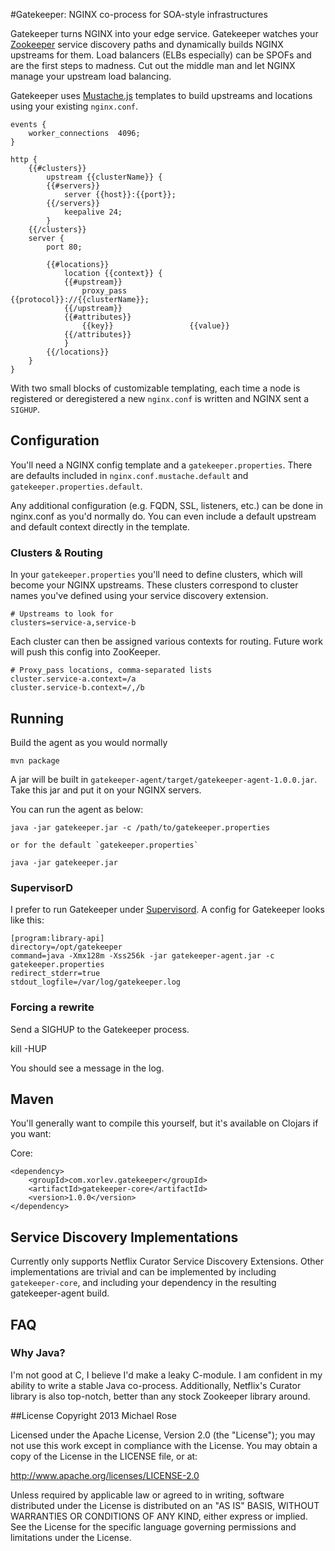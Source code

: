 #Gatekeeper: NGINX co-process for SOA-style infrastructures

Gatekeeper turns NGINX into your edge service. Gatekeeper watches your [Zookeeper](http://zookeeper.apache.org/) service
discovery paths and dynamically builds NGINX upstreams for them. Load balancers (ELBs especially) can be SPOFs and are
the first steps to madness. Cut out the middle man and let NGINX manage your upstream load balancing. 

Gatekeeper uses [Mustache.js](http://mustache.github.io) templates to build upstreams and locations using your
existing `nginx.conf`.

    events {
        worker_connections  4096;
    }

    http {
        {{#clusters}}
            upstream {{clusterName}} {
            {{#servers}}
                server {{host}}:{{port}};
            {{/servers}}
                keepalive 24;
            }
        {{/clusters}}
        server {
            port 80;

            {{#locations}}
                location {{context}} {
                {{#upstream}}
                    proxy_pass              {{protocol}}://{{clusterName}};
                {{/upstream}}
                {{#attributes}}
                    {{key}}                 {{value}}
                {{/attributes}}
                }
            {{/locations}}
        }
    }
    
With two small blocks of customizable templating, each time a node is registered or deregistered a new `nginx.conf`
is written and NGINX sent a `SIGHUP`.

## Configuration
You'll need a NGINX config template and a `gatekeeper.properties`. There are defaults included in `nginx.conf.mustache.default`
and `gatekeeper.properties.default`.

Any additional configuration (e.g. FQDN, SSL, listeners, etc.) can be done in nginx.conf as you'd normally
do. You can even include a default upstream and default context directly in the template.

### Clusters & Routing
In your `gatekeeper.properties` you'll need to define clusters, which will become your NGINX upstreams. These clusters
correspond to cluster names you've defined using your service discovery extension.

    # Upstreams to look for
    clusters=service-a,service-b

Each cluster can then be assigned various contexts for routing. Future work will push this config into ZooKeeper.

    # Proxy_pass locations, comma-separated lists
    cluster.service-a.context=/a
    cluster.service-b.context=/,/b


## Running

Build the agent as you would normally

    mvn package

A jar will be built in `gatekeeper-agent/target/gatekeeper-agent-1.0.0.jar`. Take this jar and put it on your NGINX servers.

You can run the agent as below:

    java -jar gatekeeper.jar -c /path/to/gatekeeper.properties

    or for the default `gatekeeper.properties`

    java -jar gatekeeper.jar

### SupervisorD

I prefer to run Gatekeeper under [Supervisord](http://supervisord.org/). A config for Gatekeeper looks like this:

    [program:library-api]
    directory=/opt/gatekeeper
    command=java -Xmx128m -Xss256k -jar gatekeeper-agent.jar -c gatekeeper.properties
    redirect_stderr=true
    stdout_logfile=/var/log/gatekeeper.log

### Forcing a rewrite

Send a SIGHUP to the Gatekeeper process.

kill -HUP <pid of gatekeeper process>

You should see a message in the log.

## Maven
You'll generally want to compile this yourself, but it's available on Clojars if you want:

Core:

    <dependency>
        <groupId>com.xorlev.gatekeeper</groupId>
        <artifactId>gatekeeper-core</artifactId>
        <version>1.0.0</version>
    </dependency>

## Service Discovery Implementations

Currently only supports Netflix Curator Service Discovery Extensions. Other implementations are trivial and can be
 implemented by including `gatekeeper-core`, and including your dependency in the resulting gatekeeper-agent build.

## FAQ

### Why Java?
I'm not good at C, I believe I'd make a leaky C-module. I am confident in my ability to write a stable Java co-process.
Additionally, Netflix's Curator library is also top-notch, better than any stock Zookeeper library around.

##License
Copyright 2013 Michael Rose

Licensed under the Apache License, Version 2.0 (the "License"); you may not use this work except in compliance with the
 License. You may obtain a copy of the License in the LICENSE file, or at:

http://www.apache.org/licenses/LICENSE-2.0

Unless required by applicable law or agreed to in writing, software distributed under the License is distributed on an
"AS IS" BASIS, WITHOUT WARRANTIES OR CONDITIONS OF ANY KIND, either express or implied. See the License for the specific
 language governing permissions and limitations under the License.
